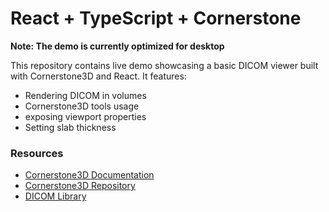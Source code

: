# React + TypeScript + Cornerstone

**Note: The demo is currently optimized for desktop**

This repository contains live demo showcasing a basic DICOM viewer built with Cornerstone3D and React. It features:

- Rendering DICOM in volumes
- Cornerstone3D tools usage
- exposing viewport properties
- Setting slab thickness

### Resources

- [Cornerstone3D Documentation](https://www.cornerstonejs.org/)
- [Cornerstone3D Repository](https://github.com/cornerstonejs/cornerstone3D)
- [DICOM Library](https://www.dicomlibrary.com/)
